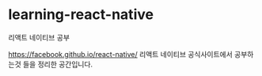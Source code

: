 # learning-react-native
리액트 네이티브 공부

https://facebook.github.io/react-native/
리액트 네이티브 공식사이트에서 공부하는것 들을 정리한 공간입니다.